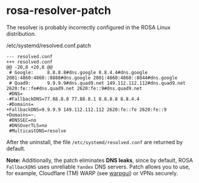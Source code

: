 # rosa-resolver-patch
The resolver is probably incorrectly configured in the ROSA Linux distribution.  
  
/etc/systemd/resolved.conf.patch
```
--- resolved.conf
+++ resolved.conf
@@ -20,8 +20,8 @@
 # Google:     8.8.8.8#dns.google 8.8.4.4#dns.google 2001:4860:4860::8888#dns.google 2001:4860:4860::8844#dns.google
 # Quad9:      9.9.9.9#dns.quad9.net 149.112.112.112#dns.quad9.net 2620:fe::fe#dns.quad9.net 2620:fe::9#dns.quad9.net
 #DNS=
-#FallbackDNS=77.88.8.8 77.88.8.1 8.8.8.8 8.8.4.4
-#Domains=
+FallbackDNS=9.9.9.9 149.112.112.112 2620:fe::fe 2620:fe::9
+Domains=~.
 #DNSSEC=no
 #DNSOverTLS=no
 #MulticastDNS=resolve
```
After the uninstall, the file `/etc/systemd/resolved.conf` are returned by default.

**Note:** Additionally, the patch eliminates **DNS leaks**, since by default, ROSA `FallbackDNS` uses unreliable `Yandex` DNS servers. Patch allows you to use, for example, Cloudflare (TM) WARP (see [warpgui](https://github.com/AKotov-dev/warpgui)) or VPNs securely.
